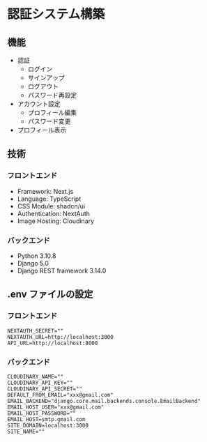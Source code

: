 # 認証システム構築

## 機能

- 認証
  - ログイン
  - サインアップ
  - ログアウト
  - パスワード再設定
- アカウント設定
  - プロフィール編集
  - パスワード変更
- プロフィール表示

## 技術

### フロントエンド

- Framework: Next.js
- Language: TypeScript
- CSS Module: shadcn/ui
- Authentication: NextAuth
- Image Hosting: Cloudinary

### バックエンド

- Python 3.10.8
- Django 5.0
- Django REST framework 3.14.0

## .env ファイルの設定

### フロントエンド

```env
NEXTAUTH_SECRET=""
NEXTAUTH_URL=http://localhost:3000
API_URL=http://localhost:8000
```

### バックエンド

```env
CLOUDINARY_NAME=""
CLOUDINARY_API_KEY=""
CLOUDINARY_API_SECRET=""
DEFAULT_FROM_EMAIL="xxx@gmail.com"
EMAIL_BACKEND="django.core.mail.backends.console.EmailBackend"
EMAIL_HOST_USER="xxx@gmail.com"
EMAIL_HOST_PASSWORD=""
EMAIL_HOST=smtp.gmail.com
SITE_DOMAIN=localhost:3000
SITE_NAME=""
```
